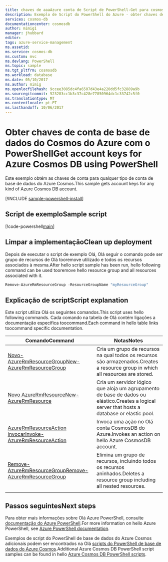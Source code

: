 ```yaml
---
title: chaves de aaaAzure conta de Script de PowerShell-Get para cosmosdb | Microsoft Docs
description: Exemplo de Script do PowerShell do Azure - obter chaves de conta para cosmosdb
services: cosmos-db
documentationcenter: cosmosdb
author: mimig1
manager: jhubbard
editor: 
tags: azure-service-management
ms.assetid: 
ms.service: cosmos-db
ms.custom: mvc
ms.devlang: PowerShell
ms.topic: sample
ms.tgt_pltfrm: cosmosdb
ms.workload: database
ms.date: 05/10/2017
ms.author: mimig
ms.openlocfilehash: 9ccee3085dc4fa6507d43e4a220dd5fc32889a9b
ms.sourcegitcommit: 523283cc1b3c37c428e77850964dc1c33742c5f0
ms.translationtype: MT
ms.contentlocale: pt-PT
ms.lasthandoff: 10/06/2017
---
```

# <a name="get-account-keys-for-azure-cosmos-db-using-powershell"></a><span data-ttu-id="6b84d-103">Obter chaves de conta de base de dados do Cosmos do Azure com o PowerShell</span><span class="sxs-lookup"><span data-stu-id="6b84d-103">Get account keys for Azure Cosmos DB using PowerShell</span></span>

<span data-ttu-id="6b84d-104">Este exemplo obtém as chaves de conta para qualquer tipo de conta de base de dados do Azure Cosmos.</span><span class="sxs-lookup"><span data-stu-id="6b84d-104">This sample gets account keys for any kind of Azure Cosmos DB account.</span></span>  

[!INCLUDE [sample-powershell-install](../../../includes/sample-powershell-install-no-ssh.md)]

## <a name="sample-script"></a><span data-ttu-id="6b84d-105">Script de exemplo</span><span class="sxs-lookup"><span data-stu-id="6b84d-105">Sample script</span></span>

[!code-powershell[main](../../../powershell_scripts/cosmosdb/get-account-keys/get-account-keys.ps1?highlight=36-40 "Get hello keys for an Azure Cosmos DB account")]

## <a name="clean-up-deployment"></a><span data-ttu-id="6b84d-106">Limpar a implementação</span><span class="sxs-lookup"><span data-stu-id="6b84d-106">Clean up deployment</span></span>

<span data-ttu-id="6b84d-107">Depois de executar o script de exemplo Olá, Olá seguir o comando pode ser grupo de recursos de Olá tooremove utilizado e todos os recursos associados à mesma.</span><span class="sxs-lookup"><span data-stu-id="6b84d-107">After hello script sample has been run, hello following command can be used tooremove hello resource group and all resources associated with it.</span></span>

```powershell
Remove-AzureRmResourceGroup -ResourceGroupName "myResourceGroup"
```

## <a name="script-explanation"></a><span data-ttu-id="6b84d-108">Explicação de script</span><span class="sxs-lookup"><span data-stu-id="6b84d-108">Script explanation</span></span>

<span data-ttu-id="6b84d-109">Este script utiliza Olá os seguintes comandos.</span><span class="sxs-lookup"><span data-stu-id="6b84d-109">This script uses hello following commands.</span></span> <span data-ttu-id="6b84d-110">Cada comando na tabela de Olá contém ligações a documentação específica toocommand.</span><span class="sxs-lookup"><span data-stu-id="6b84d-110">Each command in hello table links toocommand specific documentation.</span></span>

| <span data-ttu-id="6b84d-111">Comando</span><span class="sxs-lookup"><span data-stu-id="6b84d-111">Command</span></span> | <span data-ttu-id="6b84d-112">Notas</span><span class="sxs-lookup"><span data-stu-id="6b84d-112">Notes</span></span> |
|---|---|
| [<span data-ttu-id="6b84d-113">Novo-AzureRmResourceGroup</span><span class="sxs-lookup"><span data-stu-id="6b84d-113">New-AzureRmResourceGroup</span></span>](https://docs.microsoft.com/powershell/resourcemanager/azurerm.resources/v3.5.0/new-azurermresourcegroup) | <span data-ttu-id="6b84d-114">Cria um grupo de recursos na qual todos os recursos são armazenados.</span><span class="sxs-lookup"><span data-stu-id="6b84d-114">Creates a resource group in which all resources are stored.</span></span> |
| [<span data-ttu-id="6b84d-115">Novo AzureRmResource</span><span class="sxs-lookup"><span data-stu-id="6b84d-115">New-AzureRmResource</span></span>](https://docs.microsoft.com/powershell/module/azurerm.resources/new-azurermresource?view=azurermps-3.8.0) | <span data-ttu-id="6b84d-116">Cria um servidor lógico que aloja um agrupamento de base de dados ou elástico.</span><span class="sxs-lookup"><span data-stu-id="6b84d-116">Creates a logical server that hosts a database or elastic pool.</span></span> |
| [<span data-ttu-id="6b84d-117">AzureRmResourceAction invocar</span><span class="sxs-lookup"><span data-stu-id="6b84d-117">Invoke-AzureRmResourceAction</span></span>](https://docs.microsoft.com/powershell/module/azurerm.resources/invoke-azurermresourceaction?view=azurermps-3.8.0) | <span data-ttu-id="6b84d-118">Invoca uma ação no Olá conta CosmosDB do Azure.</span><span class="sxs-lookup"><span data-stu-id="6b84d-118">Invokes an action on hello Azure CosmosDB account.</span></span> |
| [<span data-ttu-id="6b84d-119">Remove-AzureRmResourceGroup</span><span class="sxs-lookup"><span data-stu-id="6b84d-119">Remove-AzureRmResourceGroup</span></span>](https://docs.microsoft.com/powershell/resourcemanager/azurerm.resources/v3.5.0/remove-azurermresourcegroup) | <span data-ttu-id="6b84d-120">Elimina um grupo de recursos, incluindo todos os recursos aninhados.</span><span class="sxs-lookup"><span data-stu-id="6b84d-120">Deletes a resource group including all nested resources.</span></span> |
|||

## <a name="next-steps"></a><span data-ttu-id="6b84d-121">Passos seguintes</span><span class="sxs-lookup"><span data-stu-id="6b84d-121">Next steps</span></span>

<span data-ttu-id="6b84d-122">Para obter mais informações sobre Olá Azure PowerShell, consulte [documentação do Azure PowerShell](https://docs.microsoft.com/powershell/).</span><span class="sxs-lookup"><span data-stu-id="6b84d-122">For more information on hello Azure PowerShell, see [Azure PowerShell documentation](https://docs.microsoft.com/powershell/).</span></span>

<span data-ttu-id="6b84d-123">Exemplos de script do PowerShell de base de dados do Azure Cosmos adicionais podem ser encontrados na Olá [scripts do PowerShell de base de dados do Azure Cosmos](../powershell-samples.md).</span><span class="sxs-lookup"><span data-stu-id="6b84d-123">Additional Azure Cosmos DB PowerShell script samples can be found in hello [Azure Cosmos DB PowerShell scripts](../powershell-samples.md).</span></span>
